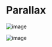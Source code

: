 # Parallax

![image](https://user-images.githubusercontent.com/93346591/145462645-3bc4f11c-1ea4-4c0c-863b-89b847d56c7c.png)

![image](https://user-images.githubusercontent.com/93346591/145462677-ef8417c3-6ff0-4351-8694-e487f1639066.png)
